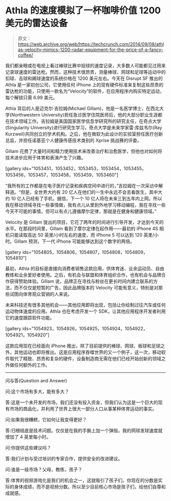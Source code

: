 # Athla 的速度模拟了一杯咖啡价值 1200 美元的雷达设备 

> 原文：<https://web.archive.org/web/https://techcrunch.com/2014/09/08/athlas-velocity-mimics-1200-radar-equipment-for-the-price-of-a-fancy-coffee/>

我们都亲眼或在电视上看过棒球比赛中投球的速度记录，大多数人可能都见过用来记录球速度的雷达枪。然而，这种技术很昂贵，测量棒球、网球和足球等运动中的扣球、击球和踢球速度的系统价格在 1200 美元左右。今天在 Disrupt SF 推出的 Athla 是一家初创公司，它使用任何 iPhone 上的现有硬件标准来复制这些昂贵的雷达枪的功能，只使用一款名为“Velocity”的软件，在应用程序内购买特定运动，每个解锁只需 6.99 美元。

Athla 背后的人是迈克尔·吉拉姆(Michael Gillam)，他是一名医学博士，在西北大学(Northwestern University)担任急诊医学住院医师后，他的大部分职业生涯都在技术领域工作。吉拉姆是美国国家医学信息学研究所的研究主任，在奇点大学(Singularity University)进行研究生学习，奇点大学是未来学家雷·库兹韦尔(Ray Kurzweil)共同创立的学术机构。之后，他在微软为此设计的实验室担任医疗创新总监，并担任诺基亚个人健康传感技术类别的 Xprise 挑战赛的评委。

Gillam 花费了大量时间和精力使用技术来改善治疗和治愈医学，但他也对如何将技术进步应用于体育和表演产生了兴趣。

[gallery ids="1053451，1053452，1053453，1053454，1053455，1053456，1053457，1053458，1053459，1053460"]

“我所有的工作都是在电子医疗记录和疾病空间中进行的，”吉拉姆在一次采访中解释道。“但是，全世界大约有 20 亿人在他们的一生中永远不会去看医生，其中大约 10 亿人已经有了手机，据信，下一个 10 亿人将在未来三到五年内上网。所以我在移动领域寻找一些事情做，我有点儿从里到外地学习移动编程，我在寻找一些今天不可能的事情，但可以有点儿遵循摩尔定律，那就是在健身和健康领域。”

Velocity 是 Gillam 提出的项目，它花了两年的时间进行引导开发，才达到今天的水平。在那段时间里，Gillam 看到了摩尔定律在起作用——最初的 iPhone 4S 相机只能读取高达 50 英里/小时左右的速度，而 iPhone 5 可以达到 120 英里/小时。Gillam 预测，下一代 iPhone 可能能够达到这个数字的两倍。

[gallery ids="1054805，1054806，1054807，1054808，1054809，1054810"]

最初，Athla 的目标是直接向消费者销售这款应用，供体育迷、业余运动员、自由教练和业余爱好者使用。之后，有机会与联盟和体育组织合作，也有机会与品牌合作获得赞助体验。Gillam 说，品牌正在寻找与粉丝在更长时间内建立联系的方法，而不仅仅是短暂的广告，因此品牌版本的 Velocity 可能有意义，特别是对那些试图向体育观众营销的人来说。

未来科技还有很多其他机会——其他应用即将出现，包括让你绘制过往汽车或任何运动物体速度的应用。Athla 也在考虑开发一个 SDK，让其他应用程序开发者利用它的速度跟踪软件功能。

[gallery ids="1054923，1054926，1054925，1054924，1054922，1054921，1054920"]

这款应用现在已经面向 iPhone 推出，除了目前提供的棒球、网球、板球和足球之外，其他运动也即将推出。这是应用程序吞噬世界的又一个例子，这一次，移动软件取代了精致、昂贵和复杂的硬件，设备制造商无需在他们已经开始创新的领域之外做任何额外的工作。

* * *

问与答(Question and Answer)

问:这个市场有多大，能有多大？

答:这是一个未开发的市场，我们还没有投入资金，但我们认为这是一个巨大的现有市场的商品化，并利用了世界上很大一部分人口从事某种体育运动的事实。

问:如果我很糟糕，它如何让我变得更好？

答:归根结底是技术问题。仅仅是在我的手腕上加一个弹指，我的网球发球速度就增加了 4 英里每小时。

问:你提供这些建议吗？

答:我们计划与受过培训的专家合作，提供安全的改进建议。

问:谁是一级市场？父母，教练，孩子？

答:体育的视频游戏化是我们的机会之一，这就吸引了孩子们。你现在的分数是实际的身体成绩，而不是视频分数。所以至少目前核心市场是孩子们，给他们自尊和成就感。